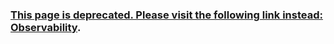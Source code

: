 ### [This page is deprecated. Please visit the following link instead: Observability](Observability).


